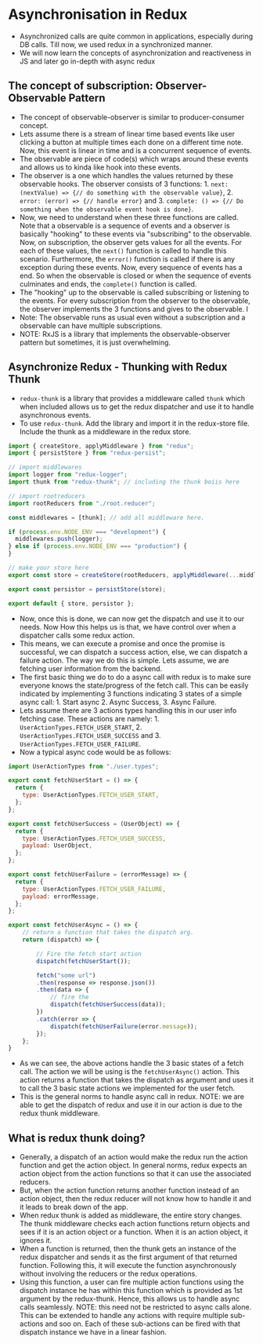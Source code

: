 # Asynchronisation in Redux
- Asynchronized calls are quite common in applications, especially during DB calls. Till now, we used redux in a synchronized manner.
- We will now learn the concepts of asynchronization and reactiveness in JS and later go in-depth with async redux

## The concept of subscription: Observer-Observable Pattern
- The concept of observable-observer is similar to producer-consumer concept.
- Lets assume there is a stream of linear time based events like user clicking a button at multiple times each done on a different time note. Now, this event is linear in time and is a concurrent sequence of events. 
- The observable are piece of code(s) which wraps around these events and allows us to kinda like hook into these events.
- The observer is a one which handles the values returned by these observable hooks. The observer consists of 3 functions: 1. `next: (nextValue) => {// do something with the observable value}`, 2. `error: (error) => {// handle error}` and 3. `complete: () => {// Do something when the observable event hook is done}`.  
- Now, we need to understand when these three functions are called. Note that a observable is a sequence of events and a observer is basically "hooking" to these events via "subscribing" to the observable. Now, on subscription, the observer gets values for all the events. For each of these values, the `next()` function is called to handle this scenario. Furthermore, the `error()` function is called if there is any exception during these events. Now, every sequence of events has a end. So when the observable is closed or when the sequence of events culminates and ends, the `complete()` function is called.
- The "hooking" up to the observable is called subscribing or listening to the events. For every subscription from the observer to the observable, the observer implements the  3 functions and gives to the observable. I
- Note: The observable runs as usual even without a subscription and a observable can have multiple subscriptions.
- NOTE: RxJS is a library that implements the observable-observer pattern but sometimes, it is just overwhelming.

## Asynchronize Redux - Thunking with Redux Thunk
- `redux-thunk` is a library that provides a middleware called `thunk` which when included allows us to get the redux dispatcher and use it to handle asynchronous events.
- To use `redux-thunk`. Add the library and import it in the redux-store file. Include the thunk as a middleware in the redux store.
```js
import { createStore, applyMiddleware } from "redux";
import { persistStore } from "redux-persist";

// import middlewares
import logger from "redux-logger";
import thunk from "redux-thunk"; // including the thunk boiis here

// import rootreducers
import rootReducers from "./root.reducer";

const middlewares = [thunk]; // add all middleware here.

if (process.env.NODE_ENV === "development") {
  middlewares.push(logger);
} else if (process.env.NODE_ENV === "production") {
}

// make your store here
export const store = createStore(rootReducers, applyMiddleware(...middlewares));

export const persistor = persistStore(store);

export default { store, persistor };
```
- Now, once this is done, we can now get the dispatch and use it to our needs. Now How this helps us is that, we have control over when a dispatcher calls some redux action.
- This means, we can execute a promise and once the promise is successful, we can dispatch a success action, else, we can dispatch a failure action. The way we do this is simple. Lets assume, we are fetching user information from the backend.
- The first basic thing we do to do a async call with redux is to make sure everyone knows the state/progress of the fetch call. This can be easily indicated by implementing 3 functions indicating 3 states of a simple async call: 1. Start async 2. Async Success, 3. Async Failure.
- Lets assume there are 3 actions types handling this in our user info fetching case. These actions are namely: 1. `UserActionTypes.FETCH_USER_START`, 2. `UserActionTypes.FETCH_USER_SUCCESS` and 3. `UserActionTypes.FETCH_USER_FAILURE`. 
- Now a typical async code would be as follows:
```js
import UserActionTypes from "./user.types";

export const fetchUserStart = () => {
  return {
    type: UserActionTypes.FETCH_USER_START,
  };
};

export const fetchUserSuccess = (UserObject) => {
  return {
    type: UserActionTypes.FETCH_USER_SUCCESS,
    payload: UserObject,
  };
};

export const fetchUserFailure = (errorMessage) => {
  return {
    type: UserActionTypes.FETCH_USER_FAILURE,
    payload: errorMessage,
  };
};

export const fetchUserAsync = () => {
    // return a function that takes the dispatch arg.
    return (dispatch) => {

        // Fire the fetch start action
        dispatch(fetchUserStart());

        fetch("some url")
        .then(response => response.json())
        .then(data => {
            // fire the 
            dispatch(fetchUserSuccess(data));
        })
        .catch(error => {
            dispatch(fetchUserFailure(error.message));
        });
    };
}

```
- As we can see, the above actions handle the 3 basic states of a fetch call. The action we will be using is the `fetchUserAsync()` action. This action returns a function that takes the dispatch as argument and uses it to call the 3 basic state actions we implemented for the user fetch.
- This is the general norms to handle async call in redux. NOTE: we are able to get the dispatch of redux and use it in our action is due to the redux thunk middleware.

## What is redux thunk doing?
- Generally, a dispatch of an action would make the redux run the action function and get the action object. In general norms, redux expects an action object from the action functions so that it can use the associated reducers.
- But, when the action function returns another function instead of an action object, then the redux reducer will not know how to handle it and it leads to break down of the app.
- When redux thunk is added as middleware, the entire story changes. The thunk middleware checks each action functions return objects and sees if it is an action object or a function. When it is an action object, it ignores it.
- When a function is returned, then the thunk gets an instance of the redux dispatcher and sends it as the first argument of that returned function. Following this, it will execute the function asynchronously without involving the reducers or the redux operations. 
- Using this function, a user can fire multiple action functions using the dispatch instance he has within this function which is provided as 1st argument by the redux-thunk. Hence, this allows us to handle async calls seamlessly. NOTE: this need not be restricted to async calls alone. This can be extended to handle any actions with require multiple sub-actions and soo on. Each of these sub-actions can be fired with that dispatch instance we have in a linear fashion.